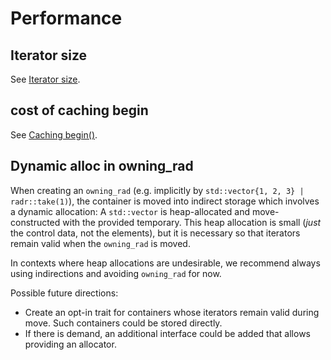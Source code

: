 # Performance

## Iterator size

See [Iterator size](./iterator_size.md).

## cost of caching begin

See [Caching begin()](./caching_begin.md).


## Dynamic alloc in owning_rad

When creating an `owning_rad` (e.g. implicitly by `std::vector{1, 2, 3} | radr::take(1)`), the container is moved into indirect storage which involves a dynamic allocation: A `std::vector` is heap-allocated and move-constructed with the provided temporary.
This heap allocation is small (*just* the control data, not the elements), but it is necessary so that iterators remain valid when the `owning_rad` is moved.

In contexts where heap allocations are undesirable, we recommend always using indirections and avoiding `owning_rad` for now.

Possible future directions:
  * Create an opt-in trait for containers whose iterators remain valid during move. Such containers could be stored directly.
  * If there is demand, an additional interface could be added that allows providing an allocator.
